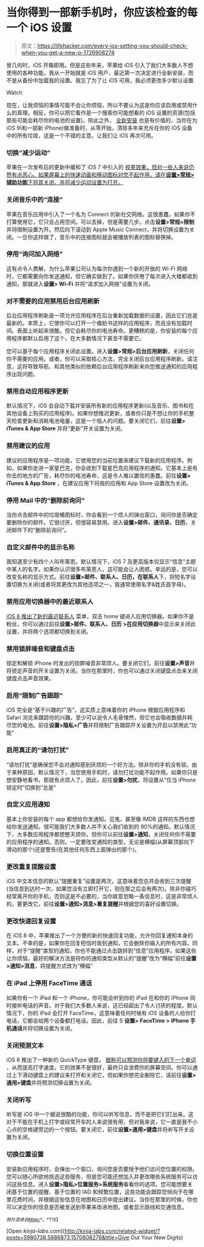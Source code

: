 # 当你得到一部新手机时，你应该检查的每一个 iOS 设置

> 原文：<https://lifehacker.com/every-ios-setting-you-should-check-when-you-get-a-new-p-1726908274>

曾几何时，iOS 开箱即用。但是这些年来，苹果给 iOS 引入了我们大多数人不想使用的各种功能。我从一开始就是 iOS 用户，最近第一次决定进行全新安装，而不是从备份中加载我的设置。我忘了为了让 iOS 可用，我必须更改多少默认设置

Watch

现在，让我烦恼的事情可能不会让你烦恼，所以不要认为这是你应该启用或禁用什么的真理。相反，你可以把它看作是一个搜索你可能想看的 iOS 设置的资源(包括那些可能会耗尽你的电池的设置)。除此之外， [全新安装](https://lifehacker.com/in-defense-of-the-clean-install-1726140915) 也是有价值的，当你在为 iOS 9(和一部新 iPhone)做准备时，从零开始，清除多年来充斥在你的 iOS 设备中的所有垃圾，这是一个不错的主意。让我们让 iOS 再次可用。

### 切换“减少运动”

苹果在一次发布后的更新中缓和了 iOS 7 中引入的 [视差效果，但对一些人来说仍然有点恶心。如果屏幕上的快速动画和移动图标对您不起作用，请在**设置>常规>辅助功能**下将其关闭，并将减少运动设置为打开。](https://lifehacker.com/all-the-new-stuff-in-ios-7-512339961)

### 关闭音乐中的“连接”

苹果在音乐应用中引入了一个名为 Connect 的新社交网络。这很愚蠢，如果你不打算使用它，它只会占用空间。可以去掉，但是需要几步。点击**设置>常规>限制**并将限制设置为开。然后向下滚动到 Apple Music Connect，并将切换设置为关闭。一旦你这样做了，音乐中的连接图标就会被播放列表的图标替换掉。

### 停用“询问加入网络”

这有点令人费解，为什么苹果公司认为每次你遇到一个新的开放的 Wi-Fi 网络时，它都需要向你发送通知，但它确实做到了。如果你厌倦了每次进入大楼都收到通知，那就进入**设置> Wi-Fi** 并将“请求加入网络”设置为关闭。

### 对不需要的应用禁用后台应用刷新

后台应用程序刷新是一项允许应用程序在后台重新加载数据的设置，因此它们总是最新的。本质上，它使你可以打开一个像脸书这样的应用程序，而且没有加载时间。表面上听起来很酷，但它会耗尽你的电池寿命。更糟糕的是，你安装的每个应用程序都默认启用了这个，在大多数情况下甚至不需要它。

您可以基于每个应用程序关闭此设置。进入**设置>常规>后台应用刷新**，关闭任何你不需要的应用。或者，你可以采取核心方法，完全关闭后台应用程序刷新。请注意，这将导致导航、和其他类似的依赖后台应用程序刷新来向您推送通知的应用程序出现问题。

### 禁用自动应用程序更新

默认情况下，iOS 会自动下载并安装所有新的应用程序更新(以及音乐、图书和在其他设备上购买的应用程序)。如果你想推迟更新，或者你只是不想让你的手机整天检查更新和消耗电池电量，这是一个恼人的问题。要关闭它们，前往**设置> iTunes & App Store** 并将“更新”开关设置为关闭。

### 禁用建议的应用

建议的应用程序是一项功能，它使用您的当前位置来建议下载新的应用程序。例如，如果你走进一家星巴克，你会收到下载星巴克应用程序的通知。它基本上是有你去的地方的广告，耗尽你的电池寿命，这是令人难以置信的愚蠢。前往**设置> iTunes & App Store** ，在建议应用下将我的应用和 App Store 设置改为关闭。

### 停用 Mail 中的“删除前询问”

当你点击邮件中的垃圾桶图标时，你会看到一个烦人的弹出窗口，询问你是否确定要删除你的邮件。它很讨厌，但很容易禁用。进入**设置>邮件、通讯录、日历**，关闭邮件下的“删除前询问”。

### 自定义邮件中的显示名称

我知道至少有四个人叫布莱恩。默认情况下，iOS 7 及更高版本仅显示“信息”主题中某人的名字。如果你认识很多布莱恩人，这可能会让人困惑。幸运的是，您可以改变名称的显示方式。前往**设置>邮件、联系人、日历，在联系人**下，将短名字设置切换为关闭(或者将其更改为其他选项之一，我通常使用名字&姓氏首字母)。

### 禁用应用切换器中的最近联系人

[iOS 8 推出了新的最近联系人](https://lifehacker.com/all-the-new-stuff-in-ios-8-1584893352) 菜单，双击 home 键进入应用切换器。如果你不是粉丝，你可以通过前往**设置>邮件、联系人、日历** **>在应用切换器**中显示来关闭此设置，并将两个选项都切换到关闭。

### 禁用锁屏噪音和键盘点击

锁定和解锁 iPhone 时发出的锁屏噪音非常烦人。要关闭它们，前往**设置>声音**并将锁定声音的开关设置为关闭。当你在那里时，你也可以通过关闭键盘点击来关闭键盘点击声音效果。

### 启用“限制广告跟踪”

iOS 完全是“基于兴趣的广告”，这实质上意味着你的 iPhone 根据应用程序和 Safari 浏览来跟踪你的兴趣。至少可以说令人毛骨悚然，但它也会吸收数据并耗尽您的电池。前往**设置>隐私>广告**并将限制广告跟踪开关设置为开启以禁用此“功能”

### 启用真正的“请勿打扰”

“请勿打扰”是确保您不会对通知感到厌烦的一个好方法。除非你的手机没有锁。由于某种原因，默认情况下，当您使用手机时，请勿打扰功能不起作用。如果你只是想安静地看书，那就有点烦人了。因此，前往**设置>勿扰**，将设置从“仅当 iPhone 锁定时”切换到“总是”

### 自定义应用通知

基本上你安装的每个 app 都想给你发通知。见鬼，甚至像 IMDB 这样的东西也想给你发送通知。很可能我们大多数人并不关心我们收到的 90%的通知。默认情况下，大多数应用程序都想整天烦你，但你可以前往**设置>通知**，关闭任何你不需要的应用程序的通知。否则，一定要改变通知的类型，无论是横幅(从屏幕顶部向下滑动的那个)还是警告(在其他任何东西上面弹出的那个)。

### 更改重复提醒设置

iOS 中文本信息的默认“提醒重复”设置是两次，这意味着您总共会收到三次提醒(当信息到达时一次，如果您没有立即打开它，则在那之后会有两次)。除非你碰巧经常离开你的手机，否则这是不必要的，当你故意忽略一条信息时，这是非常烦人的。要更改它，前往**设置>通知>消息>重复提醒**并根据您的喜好设置切换。

### 更改快速回复设置

在 iOS 8 中，苹果推出了一个方便的新的快速回复功能，允许你回复通知本身的文本。不幸的是，如果你在回复短信时收到通知，它会删除你输入的所有内容。同样，对于“提醒”类型的通知，你也不能通过点击跳转到“信息”应用程序。如果这些让你烦恼，最好的解决方法是将你的通知类型从默认的“提醒”改为“横幅”前往**设置>通知>消息**，将提醒方式改为“横幅”

### 在 iPad 上停用 FaceTime 通话

如果你有一个 iPad 和一个 iPhone，你可能会听到你的 iPad 在和你的 iPhone 同时接听电话的声音。对于我们大多数人来说，这已经超出了令人讨厌的程度。默认情况下，你的 iPad 会打开 FaceTime，这意味着任何时候有 iOS 设备的人给你打电话，它都会给两个设备都打电话。因此，前往 S **设置> FaceTime > iPhone 手机通话**并将切换设置为关闭。

### 关闭预测文本

iOS 8 推出了一种新的 QuickType 键盘， [据称可以预测你将要键入的下一个单词](https://lifehacker.com/how-predictive-keyboards-work-and-how-you-can-train-yo-1643795640) ，从而提高打字速度。它的效果不是很好，最终只会浪费你的屏幕空间。你可以通过上下滑动键盘上的建议来打开和关闭它，但如果你想完全删除它，请前往**设置>通用>键盘**并将预测切换设置为关闭。

### 关闭听写

听写是 iOS 中一个据说很酷的功能，你可以听写信息，而不是把它们打出来。这对于不能在手机上打字或经常开车的人来说很有用，但对我来说，它一直是我不小心点的空格键旁边的一个按钮。要关闭它，前往**设置>通用>键盘**并将听写开关设置为关闭。

### 切换位置设置

安装新应用程序时，会弹出一个窗口，询问您是否要授予他们访问您位置的权限。您可以随心所欲地挑选这些服务，但是您可能还想加入并更改哪些系统服务可以访问这些信息。进入**设置>隐私>位置服务>系统服务**看看你的选项。您可能想要关闭基于位置的提醒、基于位置的 IAD 和频繁位置，这些功能会跟踪您倾向于在哪里花费时间，并根据这些信息在地图和日历中提出建议。当你在那里的时候，你也可以决定你的信息是否被发送到苹果来改进地图，或者显示路线和交通信息。

<small>*照片混录自*</small>[<small>*Makc*</small>](http://www.shutterstock.com/pic-102679337/stock-vector-touchscreen-smartphone-in-your-hand.html?src=dlgkSKHzVxxdGONnYbq8RQ-1-46)<small>*。*T15】</small>

[Open *kinja-labs.com*](http://kinja-labs.com/related-widget/?posts=5980738,5886873,1570808276&title=Give Out Your New Digits)